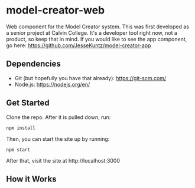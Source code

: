 # model-creator-web
Web component for the Model Creator system. This was first developed as a senior project at Calvin College. It's a developer tool right now, not a product, so keep that in mind. If you would like to see the app component, go here: https://github.com/JesseKuntz/model-creator-app

## Dependencies
* Git (but hopefully you have that already): https://git-scm.com/
* Node.js: https://nodejs.org/en/

## Get Started

Clone the repo. After it is pulled down, run:

`npm install`

Then, you can start the site up by running:

`npm start`

After that, visit the site at http://localhost:3000

## How it Works